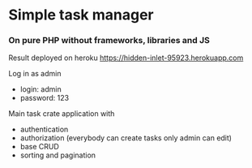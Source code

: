 # Simple task manager

### On pure PHP without frameworks, libraries and JS

Result deployed on heroku https://hidden-inlet-95923.herokuapp.com

Log in as admin
- login: admin
- password: 123

Main task crate application with
- authentication
- authorization (everybody can create tasks only admin can edit)
- base CRUD
- sorting and pagination

